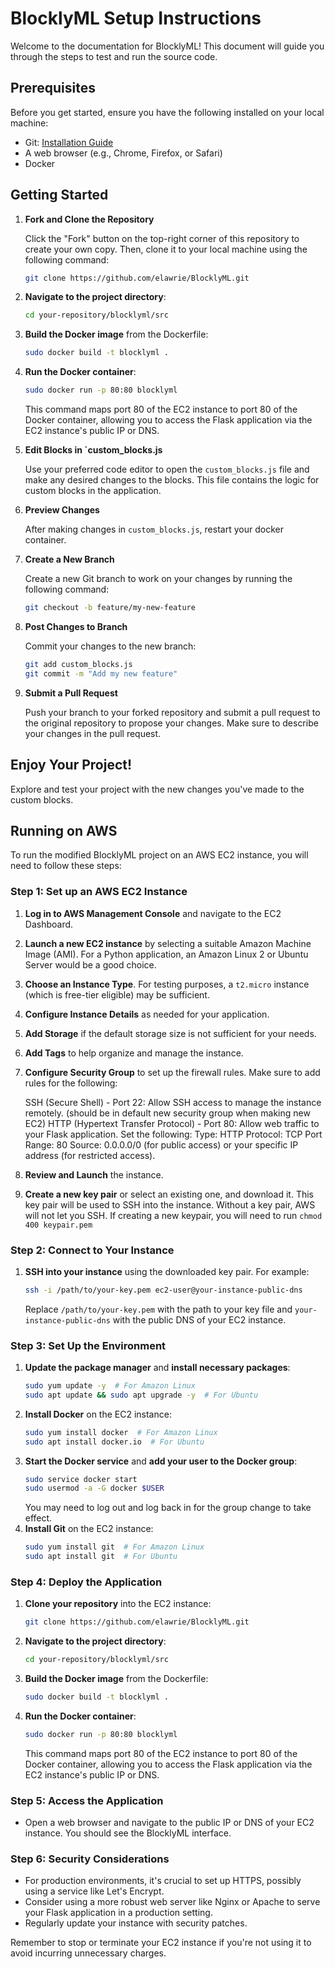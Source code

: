 # BlocklyML Setup Instructions

Welcome to the documentation for BlocklyML! This document will guide you through the steps to test and run the source code.

## Prerequisites

Before you get started, ensure you have the following installed on your local machine:

- Git: [Installation Guide](https://git-scm.com/book/en/v2/Getting-Started-Installing-Git)
- A web browser (e.g., Chrome, Firefox, or Safari)
- Docker

## Getting Started

1. **Fork and Clone the Repository**

   Click the "Fork" button on the top-right corner of this repository to create your own copy. Then, clone it to your local machine using the following command:

   ```bash
   git clone https://github.com/elawrie/BlocklyML.git
   ```

2. **Navigate to the project directory**:
   ```sh
   cd your-repository/blocklyml/src
   ```
3. **Build the Docker image** from the Dockerfile:
   ```sh
   sudo docker build -t blocklyml .
   ```
4. **Run the Docker container**:
   ```sh
   sudo docker run -p 80:80 blocklyml
   ```
   This command maps port 80 of the EC2 instance to port 80 of the Docker container, allowing you to access the Flask application via the EC2 instance's public IP or DNS.

5. **Edit Blocks in `custom_blocks.js**

   Use your preferred code editor to open the `custom_blocks.js` file and make any desired changes to the blocks. This file contains the logic for custom blocks in the application.

6. **Preview Changes**

   After making changes in `custom_blocks.js`, restart your docker container.

7. **Create a New Branch**

   Create a new Git branch to work on your changes by running the following command:

   ```bash
   git checkout -b feature/my-new-feature
   ```

8. **Post Changes to Branch**

   Commit your changes to the new branch:

   ```bash
   git add custom_blocks.js
   git commit -m "Add my new feature"
   ```

9. **Submit a Pull Request**

   Push your branch to your forked repository and submit a pull request to the original repository to propose your changes. Make sure to describe your changes in the pull request.

## Enjoy Your Project!

Explore and test your project with the new changes you've made to the custom blocks.

## Running on AWS

To run the modified BlocklyML project on an AWS EC2 instance, you will need to follow these steps:

### Step 1: Set up an AWS EC2 Instance

1. **Log in to AWS Management Console** and navigate to the EC2 Dashboard.
2. **Launch a new EC2 instance** by selecting a suitable Amazon Machine Image (AMI). For a Python application, an Amazon Linux 2 or Ubuntu Server would be a good choice.
3. **Choose an Instance Type**. For testing purposes, a `t2.micro` instance (which is free-tier eligible) may be sufficient.
4. **Configure Instance Details** as needed for your application.
5. **Add Storage** if the default storage size is not sufficient for your needs.
6. **Add Tags** to help organize and manage the instance.
7. **Configure Security Group** to set up the firewall rules. Make sure to add rules for the following:

    SSH (Secure Shell) - Port 22: Allow SSH access to manage the instance remotely. (should be in default new security group when making new EC2)
    HTTP (Hypertext Transfer Protocol) - Port 80: Allow web traffic to your Flask application. Set the following:
        Type: HTTP
        Protocol: TCP
        Port Range: 80
        Source: 0.0.0.0/0 (for public access) or your specific IP address (for restricted access).
   
8. **Review and Launch** the instance.
9. **Create a new key pair** or select an existing one, and download it. This key pair will be used to SSH into the instance. Without a key pair, AWS will not let you SSH. If creating a new keypair, you will need to run `chmod 400 keypair.pem`

### Step 2: Connect to Your Instance

1. **SSH into your instance** using the downloaded key pair. For example:
   ```sh
   ssh -i /path/to/your-key.pem ec2-user@your-instance-public-dns
   ```
   Replace `/path/to/your-key.pem` with the path to your key file and `your-instance-public-dns` with the public DNS of your EC2 instance.

### Step 3: Set Up the Environment

1. **Update the package manager** and **install necessary packages**:
   ```sh
   sudo yum update -y  # For Amazon Linux
   sudo apt update && sudo apt upgrade -y  # For Ubuntu
   ```
2. **Install Docker** on the EC2 instance:
   ```sh
   sudo yum install docker  # For Amazon Linux
   sudo apt install docker.io  # For Ubuntu
   ```
3. **Start the Docker service** and **add your user to the Docker group**:
   ```sh
   sudo service docker start
   sudo usermod -a -G docker $USER
   ```
   You may need to log out and log back in for the group change to take effect.
4. **Install Git** on the EC2 instance:
   ```sh
   sudo yum install git  # For Amazon Linux
   sudo apt install git  # For Ubuntu
   ```

### Step 4: Deploy the Application

1. **Clone your repository** into the EC2 instance:
   ```sh
   git clone https://github.com/elawrie/BlocklyML.git
   ```
2. **Navigate to the project directory**:
   ```sh
   cd your-repository/blocklyml/src
   ```
3. **Build the Docker image** from the Dockerfile:
   ```sh
   sudo docker build -t blocklyml .
   ```
4. **Run the Docker container**:
   ```sh
   sudo docker run -p 80:80 blocklyml
   ```
   This command maps port 80 of the EC2 instance to port 80 of the Docker container, allowing you to access the Flask application via the EC2 instance's public IP or DNS.

### Step 5: Access the Application

- Open a web browser and navigate to the public IP or DNS of your EC2 instance. You should see the BlocklyML interface.

### Step 6: Security Considerations

- For production environments, it's crucial to set up HTTPS, possibly using a service like Let's Encrypt.
- Consider using a more robust web server like Nginx or Apache to serve your Flask application in a production setting.
- Regularly update your instance with security patches.

Remember to stop or terminate your EC2 instance if you're not using it to avoid incurring unnecessary charges.